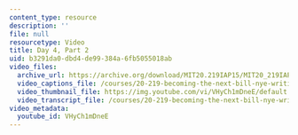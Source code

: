 ```yaml
---
content_type: resource
description: ''
file: null
resourcetype: Video
title: Day 4, Part 2
uid: b3291da0-dbd4-de99-384a-6fb5055018ab
video_files:
  archive_url: https://archive.org/download/MIT20.219IAP15/MIT20_219IAP15_D04P2_300k.mp4
  video_captions_file: /courses/20-219-becoming-the-next-bill-nye-writing-and-hosting-the-educational-show-january-iap-2015/3d3044d42057533d8c1cf2804d8bda5a_VHyCh1mDneE.vtt
  video_thumbnail_file: https://img.youtube.com/vi/VHyCh1mDneE/default.jpg
  video_transcript_file: /courses/20-219-becoming-the-next-bill-nye-writing-and-hosting-the-educational-show-january-iap-2015/8b912bec1b0f7b05b2441fd667f406d5_VHyCh1mDneE.pdf
video_metadata:
  youtube_id: VHyCh1mDneE
---
```

